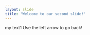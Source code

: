 ```yaml
---
layout: slide
title: "Welcome to our second slide!"
---
```

my text1
Use the left arrow to go back!  
